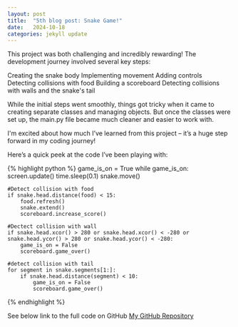 ```yaml
---
layout: post
title:  "5th blog post: Snake Game!"
date:   2024-10-18
categories: jekyll update
---
```

This project was both challenging and incredibly rewarding! The development journey involved several key steps:

Creating the snake body
Implementing movement
Adding controls
Detecting collisions with food
Building a scoreboard
Detecting collisions with walls and the snake's tail

While the initial steps went smoothly, things got tricky when it came to creating separate classes and managing objects. But once the classes were set up, the main.py file became much cleaner and easier to work with.

I'm excited about how much I’ve learned from this project – it’s a huge step forward in my coding journey!


Here’s a quick peek at the code I’ve been playing with:


{% highlight python %}
game_is_on = True
while game_is_on:
    screen.update()
    time.sleep(0.1)
    snake.move()

    #Detect collision with food
    if snake.head.distance(food) < 15:
        food.refresh()
        snake.extend()
        scoreboard.increase_score()

    #Dectect collision with wall
    if snake.head.xcor() > 280 or snake.head.xcor() < -280 or snake.head.ycor() > 280 or snake.head.ycor() < -280:
        game_is_on = False
        scoreboard.game_over()

    #detect collision with tail
    for segment in snake.segments[1:]:
        if snake.head.distance(segment) < 10:
            game_is_on = False
            scoreboard.game_over()

{% endhighlight %}

See below link to the full code on GitHub
[My GitHub Repository](https://github.com/Arshad-Munir1/snake_game)